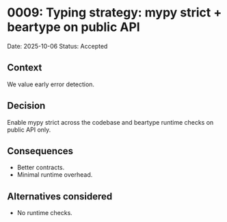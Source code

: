 
# 0009: Typing strategy: mypy strict + beartype on public API

Date: 2025-10-06
Status: Accepted

## Context

We value early error detection.

## Decision

Enable mypy strict across the codebase and beartype runtime checks on public
API only.

## Consequences

* Better contracts.
* Minimal runtime overhead.

## Alternatives considered

* No runtime checks.
